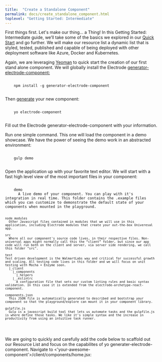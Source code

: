```yaml
---
title:  "Create a Standalone Component"
permalink: docs/create_standalone_component.html
toplevel: "Getting Started: Intermediate"
---
```


<p>First things first. Let's make our thing... a Thing! In this Getting Started: Intermediate guide, we’ll take some of the basics we explored in our <a href="#">Quick Start</a> and go further. We will make our resource list a dynamic list that is styled, tested, published and capable of being deployed with other deployment software like Azure, Docker and Kubernetes.</p>

<p>Again, we are leveraging <a href="http://yeoman.io/">Yeoman</a> to quick start the creation of our first stand alone component. We will globally install the Electrode <a href="https://github.com/electrode-io/generator-electrode-component" class="doc-links">generator-electrode-component:</a></p>

<div class="snippet">
  <pre><code>
    npm install -g generator-electrode-component
  </code></pre>
</div>

<p class="body-text">Then <a href="https://github.com/electrode-io/generator-electrode-component" class="doc-links">generate</a> your new component:</p>

<div class="snippet">
  <pre><code>
    yo electrode-component
  </code></pre>
</div>

<p class="body-text">Fill out the Electrode generator-electrode-component with your information.</p>

<p class="body-text">Run one simple command. This one will load the component in a demo showcase. We have the power of seeing the demo work in an abstracted environment:</p>

<div class="snippet">
  <pre><code>
    gulp demo
  </code></pre>
</div>

<p class="body-text">Open the application up with your favorite text editor. We will start with a fast high level view of the most important files in your component: </p>

<div class="snippet">
  <pre><code>
    demo
      A live demo of your component. You can play with it's integration in real time. This folder contains the .example files which you can customize to demonstrate the default state of your components when mounted in the playground.

    node_modules
      Other Javascript files contained in modules that we will use in this application, including Electrode modules that create your out-the-box Univeresal app.

    src
      Where all our component's source code lives, in their respective files. Non-universal apps might normally call this the “client” folder, but since our app code will run both on the client and server, via server side rendering, we call this folder "src".

    test
    Test driven development is the WalmartLabs way and critical for successful growth and scaling. All testing code lives in this folder and we will focus on unit testing with Mocha + Enzyme soon.
      |_client
        |_components
          |_helpers
        |_.eslintrc
          A configuration file that sets our custom linting rules and basic syntax validation. In this case it is extended from the electrode-archetype-react-component.

    components.json
      This JSON file is automatically generated to described and bootstrap your component so that the playground/explore can mount it in your component library.

    gulpfile.js
      Gulp is a javascript build tool that lets us automate tasks and the gulpfile.js is where define those tasks. We like it's simple syntax and the increase in productivity from using an intuitive task runner.

  </code></pre>
</div>

<p class="body-text">We are going to quickly and carefully add the code below to scaffold out our Resource List and focus on the capabilites of yo generater-electrode-component. Navigate to <'your-awesome-component'>/client/components/home.jsx:</p>
